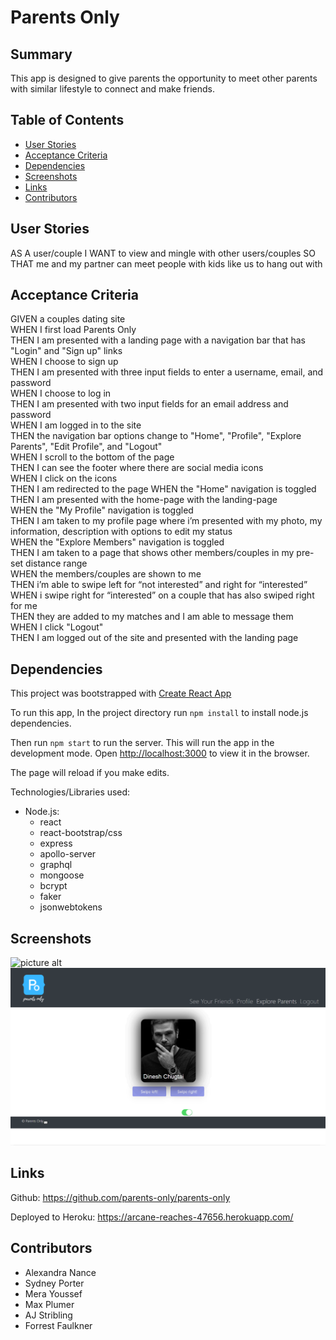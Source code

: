 # Parents Only

## Summary
This app is designed to give parents the opportunity to meet other parents with similar lifestyle to connect and make friends. 


## Table of Contents
- [User Stories](#user-stories)
- [Acceptance Criteria](#acceptance-criteria)
- [Dependencies](#dependencies)
- [Screenshots](#screenshots)
- [Links](#links)
- [Contributors](#contributors)


## User Stories
AS A user/couple
I WANT to view and mingle with other users/couples
SO THAT me and my partner can meet people with kids like us to hang out with 


## Acceptance Criteria 
GIVEN a couples dating site  
WHEN I first load Parents Only  
THEN I am presented with a landing page with a navigation bar that has "Login" and "Sign up" links  
WHEN I choose to sign up  
THEN I am presented with three input fields to enter a username, email, and password  
WHEN I choose to log in  
THEN I am presented with two input fields for an email address and password  
WHEN I am logged in to the site  
THEN the navigation bar options change to "Home", "Profile", "Explore Parents", "Edit Profile", and "Logout"  
WHEN I scroll to the bottom of the page   
THEN I can see the footer where there are social media icons  
WHEN I click on the icons   
THEN I am redirected to the page
WHEN the "Home" navigation is toggled  
THEN I am presented with the home-page with the landing-page  
WHEN the "My Profile" navigation is toggled  
THEN I am taken to my profile page where i’m presented with my photo, my information, description with options to edit my status  
WHEN the "Explore Members" navigation is toggled  
THEN I am taken to a page that shows other members/couples in my pre-set distance range  
WHEN the members/couples are shown to me  
THEN i’m able to swipe left for “not interested” and right for “interested”  
WHEN i swipe right for “interested” on a couple that has also swiped right for me  
THEN they are added to my matches and I am able to message them    
WHEN I click "Logout"  
THEN I am logged out of the site and presented with the landing page  


## Dependencies
This project was bootstrapped with [Create React App](https://github.com/facebook/create-react-app)

To run this app, In the project directory run `npm install` to install node.js dependencies.

Then run `npm start` to run the server.
This will run the app in the development mode.
Open [http://localhost:3000](http://localhost:3000) to view it in the browser.

The page will reload if you make edits.  

Technologies/Libraries used:
* Node.js:
    * react
    * react-bootstrap/css
    * express
    * apollo-server
    * graphql
    * mongoose
    * bcrypt
    * faker
    * jsonwebtokens



## Screenshots
![picture alt](client/public/img/landingpage.PNG)
![picture alt](client/public/img/matchpage.PNG)


## Links
Github: https://github.com/parents-only/parents-only

Deployed to Heroku: https://arcane-reaches-47656.herokuapp.com/


## Contributors
* Alexandra Nance
* Sydney Porter
* Mera Youssef
* Max Plumer
* AJ Stribling
* Forrest Faulkner